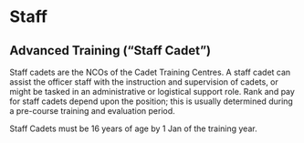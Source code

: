 # Staff

## Advanced Training \(“Staff Cadet”\)

Staff cadets are the NCOs of the Cadet Training Centres. A staff cadet can assist the officer staff with the instruction and supervision of cadets, or might be tasked in an administrative or logistical support role. Rank and pay for staff cadets depend upon the position; this is usually determined during a pre-course training and evaluation period.

Staff Cadets must be 16 years of age by 1 Jan of the training year.


